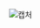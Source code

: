 ![캡처](https://user-images.githubusercontent.com/112846154/201597566-73b44a6f-3da8-40cf-a76e-642014d99e83.PNG)
